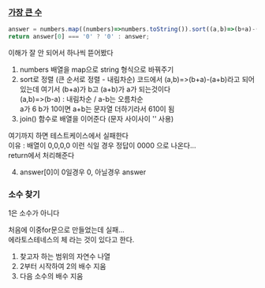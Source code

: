 ### [가장 큰 수](https://school.programmers.co.kr/learn/courses/30/lessons/42746)

```javascript
answer = numbers.map((numbers)=>numbers.toString()).sort((a,b)=>(b+a)-(a+b)).join('');
return answer[0] === '0' ? '0' : answer;
```

이해가 잘 안 되어서 하나씩 뜯어봤다  
1. numbers 배열을 map으로 string 형식으로 바꿔주기
2. sort로 정렬 (큰 순서로 정렬 - 내림차순) 코드에서 (a,b)=>(b+a)-(a+b)라고 되어있는데 여기서 (b+a)가 b고 (a+b)가 a가 되는것이다  
   (a,b)=>(b-a) : 내림차순 / a-b는 오름차순  
   a가 6 b가 10이면 a+b는 문자열 더하기라서 610이 됨  
3. join() 함수로 배열을 이어준다 (문자 사이사이 '' 사용)  

여기까지 하면 테스트케이스에서 실패한다  
이유 : 배열이 0,0,0,0 이런 식일 경우 정답이 0000 으로 나온다...  
return에서 처리해준다  

4. answer[0]이 0일경우 0, 아닐경우 answer  


### 소수 찾기

1은 소수가 아니다  

처음에 이중for문으로 만들었는데 실패...  
에라토스테네스의 체 라는 것이 있다고 한다.  

1. 찾고자 하는 범위의 자연수 나열
2. 2부터 시작하여 2의 배수 지움
3. 다음 소수의 배수 지움


